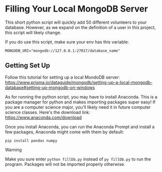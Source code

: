 # Filling Your Local MongoDB Server

This short python script will quickly add 50 different volunteers to your database. However,
as we expand on the definition of a user in this project, this script will likely change.

If you do use this script, make sure your env has this variable:
```
MONGODB_URI="mongodb://127.0.0.1:27017/database_name"
```

## Getting Set Up

Follow this tutorial for setting up a local MondoDB server:
https://www.prisma.io/dataguide/mongodb/setting-up-a-local-mongodb-database#setting-up-mongodb-on-windows

As for running the python script, you may have to install Anaconda. This is a package manager
for python and makes importing packages super easy! If you are a computer science major, you'll
likely need it in future computer science classes. Here's the download link:
https://www.anaconda.com/download

Once you install Anaconda, you can run the Anaconda Prompt and install a few packages, Anaconda
might come with them by default:
```
pip install pandas numpy
```

> [!WARNING]
> Make you sure enter `python fillDb.py` instead of `py fillDb.py` to run the program. Packages will not
> be imported properly otherwise.
